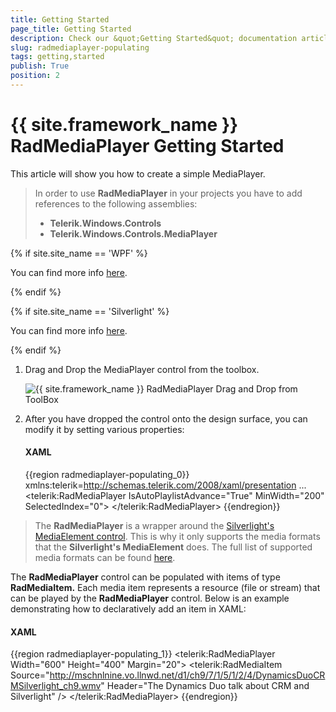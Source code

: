 ```yaml
---
title: Getting Started
page_title: Getting Started
description: Check our &quot;Getting Started&quot; documentation article for the RadMediaPlayer {{ site.framework_name }} control.
slug: radmediaplayer-populating
tags: getting,started
publish: True
position: 2
---
```


# {{ site.framework_name }} RadMediaPlayer Getting Started

This article will show you how to create a simple MediaPlayer.

> In order to use __RadMediaPlayer__ in your projects you have to add references to the following assemblies: 
>	- __Telerik.Windows.Controls__
>	- __Telerik.Windows.Controls.MediaPlayer__

{% if site.site_name == 'WPF' %}

You can find more info [here](http://www.telerik.com/help/wpf/installation-installing-controls-dependencies-wpf.html).

{% endif %}

{% if site.site_name == 'Silverlight' %}

You can find more info [here](http://www.telerik.com/help/silverlight/installation-installing-controls-dependencies.html).

{% endif %}

1. Drag and Drop the MediaPlayer control from the toolbox. 

	![{{ site.framework_name }} RadMediaPlayer Drag and Drop from ToolBox](images/RadMedia1.gif)

2. After you have dropped the control onto the design surface, you can modify it by setting various properties:
	#### __XAML__

	{{region radmediaplayer-populating_0}}
		xmlns:telerik=http://schemas.telerik.com/2008/xaml/presentation
		...
		<telerik:RadMediaPlayer IsAutoPlaylistAdvance="True" MinWidth="200" SelectedIndex="0">
		</telerik:RadMediaPlayer>
	{{endregion}}
	
>The __RadMediaPlayer__ is a wrapper around the [Silverlight's MediaElement control](http://msdn.microsoft.com/en-us/library/system.windows.controls.mediaelement%28VS.95%29.aspx). This is why it only supports the media formats that the __Silverlight's MediaElement__ does. The full list of supported media formats can be found [here](http://msdn.microsoft.com/en-us/library/cc189080%28VS.95%29.aspx).		

The __RadMediaPlayer__ control can be populated with items of type __RadMediaItem.__ Each media item represents a resource (file or stream) that can be played by the __RadMediaPlayer__ control. Below is an example demonstrating how to declaratively add an item in XAML:

#### __XAML__

{{region radmediaplayer-populating_1}}
	<telerik:RadMediaPlayer Width="600" Height="400" Margin="20">
		<telerik:RadMediaItem 
			Source="http://mschnlnine.vo.llnwd.net/d1/ch9/7/1/5/1/2/4/DynamicsDuoCRMSilverlight_ch9.wmv"
			Header="The Dynamics Duo talk about CRM and Silverlight" />
	</telerik:RadMediaPlayer>
{{endregion}}
